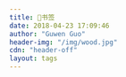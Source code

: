 ```yaml
---
title: 🔖书签
date: 2018-04-23 17:09:46
author: "Guwen Guo"
header-img: "/img/wood.jpg"
cdn: "header-off"
layout: tags
---
```


